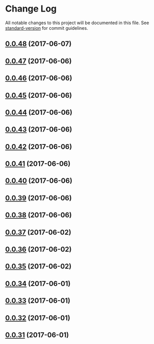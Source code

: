 # Change Log

All notable changes to this project will be documented in this file. See [standard-version](https://github.com/conventional-changelog/standard-version) for commit guidelines.

<a name="0.0.48"></a>
## [0.0.48](https://github.ibm.com/chads/WatsonWorkspace/compare/v0.0.47...v0.0.48) (2017-06-07)



<a name="0.0.47"></a>
## [0.0.47](https://github.ibm.com/chads/WatsonWorkspace/compare/v0.0.46...v0.0.47) (2017-06-06)



<a name="0.0.46"></a>
## [0.0.46](https://github.ibm.com/chads/WatsonWorkspace/compare/v0.0.45...v0.0.46) (2017-06-06)



<a name="0.0.45"></a>
## [0.0.45](https://github.ibm.com/chads/WatsonWorkspace/compare/v0.0.44...v0.0.45) (2017-06-06)



<a name="0.0.44"></a>
## [0.0.44](https://github.ibm.com/chads/WatsonWorkspace/compare/v0.0.43...v0.0.44) (2017-06-06)



<a name="0.0.43"></a>
## [0.0.43](https://github.ibm.com/chads/WatsonWorkspace/compare/v0.0.42...v0.0.43) (2017-06-06)



<a name="0.0.42"></a>
## [0.0.42](https://github.ibm.com/chads/WatsonWorkspace/compare/v0.0.41...v0.0.42) (2017-06-06)



<a name="0.0.41"></a>
## [0.0.41](https://github.ibm.com/chads/WatsonWorkspace/compare/v0.0.40...v0.0.41) (2017-06-06)



<a name="0.0.40"></a>
## [0.0.40](https://github.ibm.com/chads/WatsonWorkspace/compare/v0.0.39...v0.0.40) (2017-06-06)



<a name="0.0.39"></a>
## [0.0.39](https://github.ibm.com/chads/WatsonWorkspace/compare/v0.0.38...v0.0.39) (2017-06-06)



<a name="0.0.38"></a>
## [0.0.38](https://github.ibm.com/chads/WatsonWorkspace/compare/v0.0.37...v0.0.38) (2017-06-06)



<a name="0.0.37"></a>
## [0.0.37](https://github.ibm.com/chads/WatsonWorkspace/compare/v0.0.36...v0.0.37) (2017-06-02)



<a name="0.0.36"></a>
## [0.0.36](https://github.ibm.com/chads/WatsonWorkspace/compare/v0.0.35...v0.0.36) (2017-06-02)



<a name="0.0.35"></a>
## [0.0.35](https://github.ibm.com/chads/WatsonWorkspace/compare/v0.0.34...v0.0.35) (2017-06-02)



<a name="0.0.34"></a>
## [0.0.34](https://github.ibm.com/chads/WatsonWorkspace/compare/v0.0.33...v0.0.34) (2017-06-01)



<a name="0.0.33"></a>
## [0.0.33](https://github.ibm.com/chads/WatsonWorkspace/compare/v0.0.32...v0.0.33) (2017-06-01)



<a name="0.0.32"></a>
## [0.0.32](https://github.ibm.com/chads/WatsonWorkspace/compare/v0.0.31...v0.0.32) (2017-06-01)



<a name="0.0.31"></a>
## [0.0.31](https://github.ibm.com/chads/WatsonWorkspace/compare/v0.0.30...v0.0.31) (2017-06-01)
